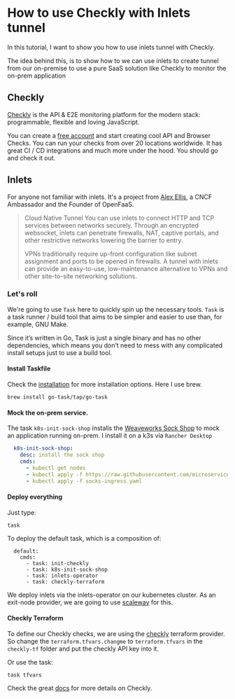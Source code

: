 # How to use Checkly with Inlets tunnel

In this tutorial, I want to show you how to use inlets tunnel with Checkly.

The idea behind this, is to show how to we can use inlets to create tunnel from our on-premise to use a pure SaaS
solution like Checkly to monitor the on-prem application

## Checkly

[Checkly](https://www.checklyhq.com/) is the API & E2E monitoring platform for the modern stack: programmable, flexible
and loving JavaScript.

You can create a [free account](https://app.checklyhq.com/signup) and start creating cool API and Browser Checks. You
can run your checks from over 20 locations worldwide. It has great CI / CD integrations and much more under the hood.
You should go and check it out.

## Inlets

For anyone not familiar with inlets. It's a project from [Alex Ellis](https://twitter.com/alexellisuk), a CNCF
Ambassador and the Founder of OpenFaaS.

> Cloud Native Tunnel You can use inlets to connect HTTP and TCP services between networks securely. Through an encrypted websocket, inlets can penetrate firewalls, NAT, captive portals, and other restrictive networks lowering the barrier to entry.
>
>VPNs traditionally require up-front configuration like subnet assignment and ports to be opened in firewalls. A tunnel with inlets can provide an easy-to-use, low-maintenance alternative to VPNs and other site-to-site networking solutions.

### Let's roll

We're going to use `Task` here to quickly spin up the necessary tools. `Task` is a task runner / build tool that aims to
be simpler and easier to use than, for example, GNU Make.

Since it’s written in Go, Task is just a single binary and has no other dependencies, which means you don’t need to mess
with any complicated install setups just to use a build tool.

#### Install Taskfile

Check the [installation](https://taskfile.dev/#/installation?id=installation) for more installation options. Here I use
brew.

    brew install go-task/tap/go-task

#### Mock the on-prem service.

The task `k8s-init-sock-shop` installs the [Weaveworks Sock Shop](https://microservices-demo.github.io/) to mock an
application running on-prem. I install it on a k3s via `Rancher Desktop`

```yaml
  k8s-init-sock-shop:
    desc: install the sock shop
    cmds:
      - kubectl get nodes
      - kubectl apply -f https://raw.githubusercontent.com/microservices-demo/microservices-demo/master/deploy/kubernetes/complete-demo.yaml
      - kubectl apply -f socks-ingress.yaml
```

#### Deploy everything

Just type:

```shell
task
```

To deploy the default task, which is a composition of:

```shell
  default:
    cmds:
      - task: init-checkly
      - task: k8s-init-sock-shop
      - task: inlets-operator
      - task: checkly-terraform
```

We deploy inlets via the inlets-operator on our kubernetes cluster. As an exit-node provider, we are going to
use [scaleway](https://www.scaleway.com/en/) for this.

#### Checkly Terraform

To define our Checkly checks, we are using the [checkly](https://registry.terraform.io/providers/checkly/checkly/latest)
terraform provider. So change the `terraform.tfvars.changme` to `terraform.tfvars` in the `checkly-tf` folder and put
the checkly API key into it.

Or use the task:

```shell
task tfvars
```

Check the great [docs](https://www.checklyhq.com/docs) for more details on Checkly.